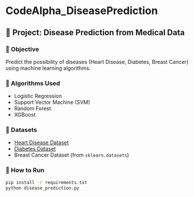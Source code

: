 # CodeAlpha_DiseasePrediction

## 📌 Project: Disease Prediction from Medical Data

### 🔹 Objective
Predict the possibility of diseases (Heart Disease, Diabetes, Breast Cancer) using machine learning algorithms.

### 🔹 Algorithms Used
- Logistic Regression
- Support Vector Machine (SVM)
- Random Forest
- XGBoost

### 🔹 Datasets
- [Heart Disease Dataset](https://archive.ics.uci.edu/dataset/45/heart+disease)
- [Diabetes Dataset](https://www.kaggle.com/datasets/mathchi/diabetes-data-set)
- Breast Cancer Dataset (from `sklearn.datasets`)

### 🔹 How to Run
```bash
pip install -r requirements.txt
python disease_prediction.py
